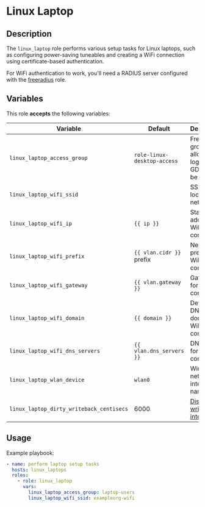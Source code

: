 Linux Laptop
============

Description
-----------

The `linux_laptop` role performs various setup tasks for Linux laptops,
such as configuring power-saving tuneables and creating a WiFi connection
using certificate-based authentication.

For WiFi authentication to work, you'll need a RADIUS server configured with
the [freeradius](../freeradius/) role.

Variables
---------

This role **accepts** the following variables:

Variable                                 | Default                     | Description
-----------------------------------------|-----------------------------|------------
`linux_laptop_access_group`              | `role-linux-desktop-access` | FreeIPA group allowed to login to GDM (will be created)
`linux_laptop_wifi_ssid`                 | &nbsp;                      | SSID of local WiFi network
`linux_laptop_wifi_ip`                   | `{{ ip }}`                  | Static IPv4 address for WiFi connection
`linux_laptop_wifi_prefix`               | `{{ vlan.cidr }}` prefix    | Network prefix for WiFi connection
`linux_laptop_wifi_gateway`              | `{{ vlan.gateway }}`        | Gateway for WiFi connection
`linux_laptop_wifi_domain`               | `{{ domain }}`              | Default DNS domain for WiFi connection
`linux_laptop_wifi_dns_servers`          | `{{ vlan.dns_servers }}`    | DNS serers for WiFi connection
`linux_laptop_wlan_device`               | `wlan0`                     | Wireless network interface name
`linux_laptop_dirty_writeback_centisecs` | 6000                        | [Disk writeback interval](https://www.kernel.org/doc/html/latest/admin-guide/sysctl/vm.html#dirty-writeback-centisecs)

Usage
-----

Example playbook:

````yaml
- name: perform laptop setup tasks
  hosts: linux_laptops
  roles:
    - role: linux_laptop
      vars:
        linux_laptop_access_group: laptop-users
        linux_laptop_wifi_ssid: exampleorg-wifi
````
